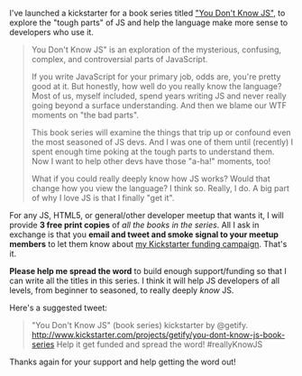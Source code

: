 I've launched a kickstarter for a book series titled ["You Don't Know JS"](http://www.kickstarter.com/projects/getify/you-dont-know-js-book-series), to explore the "tough parts" of JS and help the language make more sense to developers who use it.

> You Don't Know JS" is an exploration of the mysterious, confusing, complex, and controversial parts of JavaScript.
>
> If you write JavaScript for your primary job, odds are, you're pretty good at it. But honestly, how well do you really know the language? Most of us, myself included, spend years writing JS and never really going beyond a surface understanding. And then we blame our WTF moments on "the bad parts".
>
> This book series will examine the things that trip up or confound even the most seasoned of JS devs. And I was one of them until (recently) I spent enough time poking at the tough parts to understand them. Now I want to help other devs have those "a-ha!" moments, too!
>
> What if you could really deeply know how JS works? Would that change how you view the language? I think so. Really, I do. A big part of why I love JS is that I finally "get it".

For any JS, HTML5, or general/other developer meetup that wants it, I will provide **3 free print copies** of _all the books in the series_. All I ask in exchange is that you **email and tweet and smoke signal to your meetup members** to let them know about [my Kickstarter funding campaign](http://www.kickstarter.com/projects/getify/you-dont-know-js-book-series). That's it.

**Please help me spread the word** to build enough support/funding so that I can write all the titles in this series. I think it will help JS developers of all levels, from beginner to seasoned, to really deeply _know_ JS.

Here's a suggested tweet:

> "You Don't Know JS" (book series) kickstarter by @getify. http://www.kickstarter.com/projects/getify/you-dont-know-js-book-series Help it get funded and spread the word! #reallyKnowJS

Thanks again for your support and help getting the word out!

